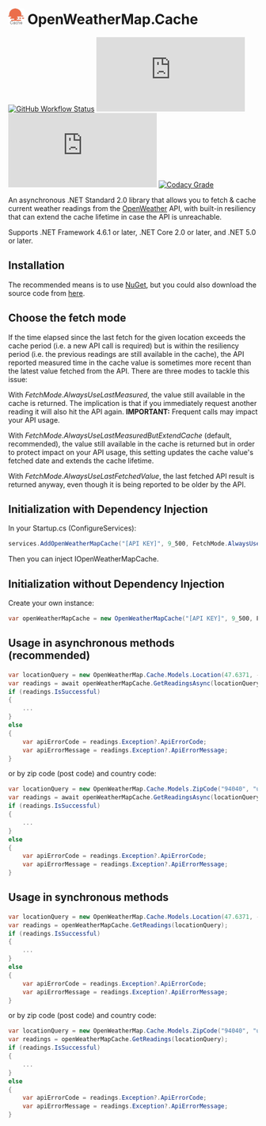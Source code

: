 # ![OpenWeatherMap.Cache](https://raw.githubusercontent.com/MarkCiliaVincenti/OpenWeatherMap.Cache/master/logo32.png) OpenWeatherMap.Cache
[![GitHub Workflow Status](https://img.shields.io/github/actions/workflow/status/MarkCiliaVincenti/OpenWeatherMap.Cache/dotnet.yml?branch=master&logo=github&style=for-the-badge)](https://actions-badge.atrox.dev/MarkCiliaVincenti/OpenWeatherMap.Cache/goto?ref=master) [![Nuget](https://img.shields.io/nuget/v/OpenWeatherMap.Cache?label=OpenWeatherMap.Cache&logo=nuget&style=for-the-badge)](https://www.nuget.org/packages/OpenWeatherMap.Cache) [![Nuget](https://img.shields.io/nuget/dt/OpenWeatherMap.Cache?logo=nuget&style=for-the-badge)](https://www.nuget.org/packages/OpenWeatherMap.Cache) [![Codacy Grade](https://img.shields.io/codacy/grade/97ab1ec47ec4454084fa28069a5070a5?style=for-the-badge)](https://www.codacy.com/gh/MarkCiliaVincenti/OpenWeatherMap.Cache/dashboard?utm_source=github.com&amp;utm_medium=referral&amp;utm_content=MarkCiliaVincenti/OpenWeatherMap.Cache&amp;utm_campaign=Badge_Grade)

An asynchronous .NET Standard 2.0 library that allows you to fetch & cache current weather readings from the [OpenWeather](https://openweathermap.org/) API, with built-in resiliency that can extend the cache lifetime in case the API is unreachable.

Supports .NET Framework 4.6.1 or later, .NET Core 2.0 or later, and .NET 5.0 or later.

## Installation
The recommended means is to use [NuGet](https://www.nuget.org/packages/OpenWeatherMap.Cache), but you could also download the source code from [here](https://github.com/MarkCiliaVincenti/OpenWeatherMap.Cache/releases).

## Choose the fetch mode
If the time elapsed since the last fetch for the given location exceeds the cache period (i.e. a new API call is required) but is within the resiliency period (i.e. the previous readings are still available in the cache), the API reported measured time in the cache value is sometimes more recent than the latest value fetched from the API. There are three modes to tackle this issue:

With *FetchMode.AlwaysUseLastMeasured*, the value still available in the cache is returned. The implication is that if you immediately request another reading it will also hit the API again. **IMPORTANT:** Frequent calls may impact your API usage.

With *FetchMode.AlwaysUseLastMeasuredButExtendCache* (default, recommended), the value still available in the cache is returned but in order to protect impact on your API usage, this setting updates the cache value's fetched date and extends the cache lifetime.

With *FetchMode.AlwaysUseLastFetchedValue*, the last fetched API result is returned anyway, even though it is being reported to be older by the API.

## Initialization with Dependency Injection
In your Startup.cs (ConfigureServices):
```csharp
services.AddOpenWeatherMapCache("[API KEY]", 9_500, FetchMode.AlwaysUseLastMeasuredButExtendCache, 300_000);
```

Then you can inject IOpenWeatherMapCache.

## Initialization without Dependency Injection
Create your own instance:
```csharp
var openWeatherMapCache = new OpenWeatherMapCache("[API KEY]", 9_500, FetchMode.AlwaysUseLastMeasuredButExtendCache, 300_000);
```

## Usage in asynchronous methods (recommended)
```csharp
var locationQuery = new OpenWeatherMap.Cache.Models.Location(47.6371, -122.1237);
var readings = await openWeatherMapCache.GetReadingsAsync(locationQuery);
if (readings.IsSuccessful)
{
    ...
}
else
{
    var apiErrorCode = readings.Exception?.ApiErrorCode;
    var apiErrorMessage = readings.Exception?.ApiErrorMessage;
}
```

or by zip code (post code) and country code:
```csharp
var locationQuery = new OpenWeatherMap.Cache.Models.ZipCode("94040", "us");
var readings = await openWeatherMapCache.GetReadingsAsync(locationQuery);
if (readings.IsSuccessful)
{
    ...
}
else
{
    var apiErrorCode = readings.Exception?.ApiErrorCode;
    var apiErrorMessage = readings.Exception?.ApiErrorMessage;
}
```

## Usage in synchronous methods
```csharp
var locationQuery = new OpenWeatherMap.Cache.Models.Location(47.6371, -122.1237);
var readings = openWeatherMapCache.GetReadings(locationQuery);
if (readings.IsSuccessful)
{
    ...
}
else
{
    var apiErrorCode = readings.Exception?.ApiErrorCode;
    var apiErrorMessage = readings.Exception?.ApiErrorMessage;
}
```

or by zip code (post code) and country code:
```csharp
var locationQuery = new OpenWeatherMap.Cache.Models.ZipCode("94040", "us");
var readings = openWeatherMapCache.GetReadings(locationQuery);
if (readings.IsSuccessful)
{
    ...
}
else
{
    var apiErrorCode = readings.Exception?.ApiErrorCode;
    var apiErrorMessage = readings.Exception?.ApiErrorMessage;
}
```

